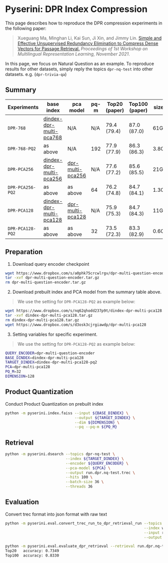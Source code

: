 # Pyserini: DPR Index Compression
This page describes how to reproduce the DPR compression experiments in the following paper:

> Xueguang Ma, Minghan Li, Kai Sun, Ji Xin, and Jimmy Lin. 
> [Simple and Effective Unsupervised Redundancy Elimination to Compress Dense Vectors for Passage Retrieval.](https://cs.uwaterloo.ca/~jimmylin/publications/Ma_etal_EMNLP2021.pdf)
> _Proceedings of 1st Workshop on Multilingual Representation Learning, November 2021_.

In this page, we focus on Natural Question as an example.
To reproduce results for other datasets, simply reply the topics `dpr-nq-test` into other datasets. e.g. (`dpr-trivia-qa`)

## Summary

| Experiments      | base index              | pca model        | pq-m | Top20 (paper) | Top100 (paper) | size | 
|------------------|-------------------------|------------------|---------|-------|--------|----------|
| `DPR-768`          | [dindex-dpr-multi-pca768](https://www.dropbox.com/s/8v8ar8dhs1n0m1p/dindex-dpr-multi-pca768.tar.gz) | N/A              | N/A  | 79.4 (79.4) | 87.0 (87.0)  | 61G
| `DPR-768-PQ2`    | as above                | N/A              | 192  | 77.9 (77.9)  | 86.3 (86.3)  | 3.8G |
| `DPR-PCA256`     | [dindex-dpr-multi-pca256](https://www.dropbox.com/s/rd6d0whgoj5as2m/dindex-dpr-multi-pca256.tar.gz) | [dpr-multi-pca256](https://www.dropbox.com/s/apfl83pqeo2o45q/dpr-multi-pca256) | N/A  | 77.6 (77.2)  | 85.6 (85.5)   | 21G | 
| `DPR-PCA256-PQ2` | as above                | as above       | 64   | 76.2 (74.8)  | 84.7 (84.1)  | 1.3G  
| `DPR-PCA128`     | [dindex-dpr-multi-pca128](https://www.dropbox.com/s/nq62qhodd237p9t/dindex-dpr-multi-pca128.tar.gz) | [dpr-multi-pca128](https://www.dropbox.com/s/d3osk3cjrgiawdp/dpr-multi-pca128) | N/A  | 75.9 (75.3)  | 84.7 (84.3)   | 11G |
| `DPR-PCA128-PQ2` | as above                | as above         | 32   | 73.5 (72.3)  | 83.3 (82.9)  | 0.6G | 

## Preparation
1. Download query encoder checkpoint
```bash
wget https://www.dropbox.com/s/a0phk75crcwlrgv/dpr-multi-question-encoder.tar.gz
tar -xvf dpr-multi-question-encoder.tar.gz
rm dpr-multi-question-encoder.tar.gz
```

2. Download prebuilt index and PCA model from the summary table above.
> We use the setting for `DPR-PCA128-PQ2` as example below:
```bash
wget https://www.dropbox.com/s/nq62qhodd237p9t/dindex-dpr-multi-pca128.tar.gz
tar -xvf dindex-dpr-multi-pca128.tar.gz
rm dindex-dpr-multi-pca128.tar.gz
wget https://www.dropbox.com/s/d3osk3cjrgiawdp/dpr-multi-pca128
```
3. Setting variables for specific experiment.
> We use the setting for `DPR-PCA128-PQ2` as example below:
```bash
QUERY_ENCODER=dpr-multi-question-encoder
BASE_DINDEX=dindex-dpr-multi-pca128
TARGET_DINDEX=dindex-dpr-multi-pca128-pq2
PCA=dpr-multi-pca128
PQ_M=32
DIMENSION=128
```

## Product Quantization
Conduct Product Quantization on prebuilt index
```bash
python -m pyserini.index.faiss --input ${BASE_DINDEX} \
                               --output ${TARGET_DINDEX} \
                               --dim ${DIMENSION} \
                               --pq --pq-m ${PQ_M}
```

## Retrieval
```bash
python -m pyserini.dsearch --topics dpr-nq-test \
                           --index ${TARGET_DINDEX} \
                           --encoder ${QUERY_ENCODER} \
                           --pca-model ${PCA} \
                           --output run.dpr.nq-test.trec \
                           --hits 100 \
                           --batch-size 36 \
                           --threads 36
```

## Evaluation
Convert trec format into json format with raw text
```bash
python -m pyserini.eval.convert_trec_run_to_dpr_retrieval_run --topics dpr-nq-test \
                                                              --index wikipedia-dpr \
                                                              --input run.dpr.nq-test.trec \
                                                              --output run.dpr.nq-test.json
```

```bash
python -m pyserini.eval.evaluate_dpr_retrieval --retrieval run.dpr.nq-test.json --topk 20 100
Top20	accuracy: 0.7349
Top100	accuracy: 0.8330
```


